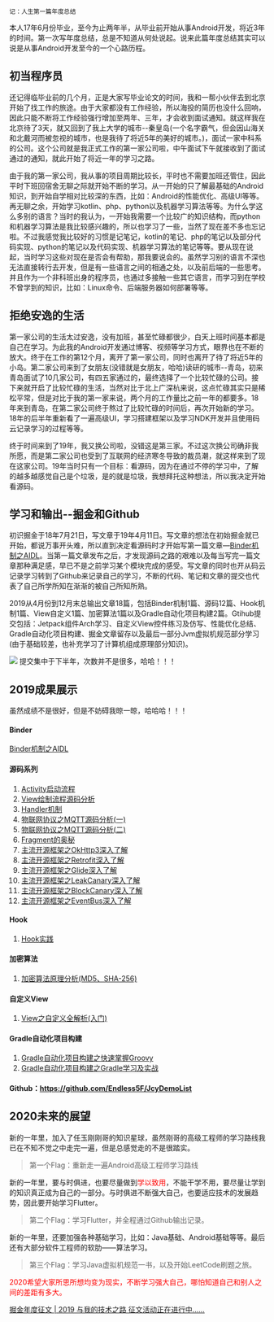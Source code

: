 ```!
记：人生第一篇年度总结
```
本人17年6月份毕业，至今为止两年半，从毕业前开始从事Android开发，将近3年的时间。第一次写年度总结，总是不知道从何处说起。说来此篇年度总结其实可以说是从事Android开发至今的一个心路历程。

## 初当程序员
还记得临毕业前的几个月，正是大家写毕业论文的时间，我和一帮小伙伴去到北京开始了找工作的旅途。由于大家都没有工作经验，所以海投的简历也没什么回响，因此只能不断将工作经验强行增加至两年、三年，才会收到面试通知。就这样我在北京待了3天，就又回到了我上大学的城市--秦皇岛(一个名字霸气，但会因山海关和北戴河而被忽视的城市，也是我待了将近5年的美好的城市。)，面试一家中科系的公司。这个公司就是我正式工作的第一家公司啦，中午面试下午就接收到了面试通过的通知，就此开始了将近一年的学习之路。

由于我的第一家公司，我从事的项目周期比较长，平时也不需要加班还管住，因此平时下班回宿舍无聊之际就开始不断的学习。从一开始的只了解最基础的Android知识，到开始自学相对比较深的东西，比如：Android的性能优化、高级UI等等。再无聊之余，开始学习kotlin、php、python以及机器学习算法等等。为什么学这么多别的语言？当时的我认为，一开始我需要一个比较广的知识结构，而python和机器学习算法是我比较感兴趣的，所以也学习了一些，当然了现在差不多也忘记啦。不过我感觉我比较好的习惯是记笔记，kotlin的笔记、php的笔记以及部分代码实现、python的笔记以及代码实现、机器学习算法的笔记等等。要从现在说起，当时学习这些对现在是否会有帮助，那我要说会的。虽然学习别的语言不深也无法直接转行去开发，但是有一些语言之间的相通之处，以及前后端的一些思考。并且作为一个非科班出身的程序员，也通过多接触一些其它语言，而学习到在学校不曾学到的知识，比如：Linux命令、后端服务器如何部署等等。

## 拒绝安逸的生活
第一家公司的生活太过安逸，没有加班，甚至忙碌都很少，白天上班时间基本都是自己在学习。为此我的Android开发通过博客、视频等学习方式，眼界也在不断的放大。终于在工作的第12个月，离开了第一家公司，同时也离开了待了将近5年的小岛。第二家公司来到了女朋友(没错就是女朋友，哈哈)读研的城市--青岛，初来青岛面试了10几家公司，有四五家通过的，最终选择了一个比较忙碌的公司。接下来就开启了比较忙碌的生活，当然对比于北上广深杭来说，这点忙碌其实只是稀松平常，但是对比于我的第一家来说，两个月的工作量比之前一年的都要多。18年来到青岛，在第二家公司终于熬过了比较忙碌的时间后，再次开始新的学习。18年的后半年重新看了一遍高级UI，学习搭建框架以及学习NDK开发并且使用码云记录学习的过程等等。

终于时间来到了19年，我又换公司啦，没错这是第三家。不过这次换公司确非我所愿，而是第二家公司也受到了互联网的经济寒冬导致的裁员潮，就这样来到了现在这家公司。19年当时只有一个目标：看源码，因为在通过不停的学习中，了解的越多越感觉自己是个垃圾，是的就是垃圾，我想拜托这种想法，所以我决定开始看源码。

## 学习和输出--掘金和Github

初识掘金于18年7月21日，写文章于19年4月11日。写文章的想法在初始掘金就已开始，都说万事开头难，所以直到决定看源码时才开始写第一篇文章—<a href="https://juejin.im/post/5cac6c0ef265da03761e6a88">Binder机制之AIDL</a>。当第一篇文章发布之后，才发现源码之路的艰难以及每当写完一篇文章那种满足感，早已不是之前学习某个模块完成的感受。写文章的同时也开从码云记录学习转到了Github来记录自己的学习，不断的代码、笔记和文章的提交也代表了自己所学所知在渐渐的被自己所知所熟。

2019从4月份到12月末总输出文章18篇，包括Binder机制1篇、源码12篇、Hook机制1篇、View自定义1篇、加密算法1篇以及Gradle自动化项目构建2篇。Gtihub提交包括：Jetpack组件Arch学习、自定义View控件练习及仿写、性能优化总结、Gradle自动化项目构建、掘金文章留存以及最后一部分Jvm虚拟机规范部分学习(由于基础较差，也补充学习了计算机组成原理部分知识)。

![](https://user-gold-cdn.xitu.io/2020/1/4/16f70f5dbc20e78b?w=1261&h=280&f=png&s=21285)
提交集中于下半年，次数并不是很多，哈哈！！！

## 2019成果展示
虽然成绩不是很好，但是不妨碍我晾一晾，哈哈哈！！！
#### Binder
<a href="https://juejin.im/post/5cac6c0ef265da03761e6a88">Binder机制之AIDL</a>
#### 源码系列
1. <a href="https://juejin.im/post/5caf0590f265da034d2a02a3">Activity启动流程</a>
2. <a href="https://juejin.im/post/5cb438695188257a9e31263a">View绘制流程源码分析</a>
3. <a href="https://juejin.im/post/5cd7b89be51d45475e613e59">Handler机制</a>
4. <a href="https://juejin.im/post/5cd66c4af265da037516bec3">物联网协议之MQTT源码分析(一)</a>
5. <a href="https://juejin.im/post/5cd7bf74e51d45475b17e393">物联网协议之MQTT源码分析(二)</a>
6. <a href="https://juejin.im/post/5cee8832e51d45590a445ada">Fragment的奥秘</a>
7. <a href="https://juejin.im/post/5d5aa9a5e51d4561f64a0808">主流开源框架之OkHttp3深入了解</a>
8. <a href="https://juejin.im/post/5d70f951e51d4561c94b1031">主流开源框架之Retrofit深入了解</a>
9. <a href="https://juejin.im/post/5d7368706fb9a06ada54d591">主流开源框架之Glide深入了解</a>
10. <a href="https://juejin.im/post/5dd8d9c9518825732b31ead6">主流开源框架之LeakCanary深入了解</a>
11. <a href="https://juejin.im/post/5de336d96fb9a0716d5c0814">主流开源框架之BlockCanary深入了解</a>
12. <a href="https://juejin.im/post/5e00c6b2f265da3393098fd5">主流开源框架之EventBus深入了解</a>

#### Hook
1. <a href="https://juejin.im/post/5cd7baa2e51d45473d10fef7">Hook实践</a>

#### 加密算法
1. <a href="https://juejin.im/post/5ce6b828f265da1bba58dd9e">加密算法原理分析(MD5、SHA-256)</a>

#### 自定义View
1. <a href="https://juejin.im/post/5ce6b828f265da1bba58dd9e">View之自定义全解析(入门)</a>

#### Gradle自动化项目构建
1. <a href="https://juejin.im/post/5de7b962f265da33a76726db">Gradle自动化项目构建之快速掌握Groovy</a>
2. <a href="https://juejin.im/post/5dff1504f265da33f34b40bf">Gradle自动化项目构建之Gradle学习及实战</a>

#### Github：https://github.com/Endless5F/JcyDemoList

## 2020未来的展望
新的一年里，加入了任玉刚刚哥的知识星球，虽然刚哥的高级工程师的学习路线我已在不知不觉之中走完一遍，但是总感觉走的不是很踏实。
>第一个Flag：重新走一遍Android高级工程师学习路线

新的一年里，要与时俱进，也要尽量做到<font color="red">学以致用</font>，不能干学不用，要尽量让学到的知识真正成为自己的一部分。与时俱进不断强大自己，也要适应技术的发展趋势，因此要开始学习Flutter。
>第二个Flag：学习Flutter，并全程通过Github输出记录。

新的一年里，还要加强各种基础学习，比如：Java基础、Android基础等等。最后还有大部分软件工程师的软肋——算法学习。
>第三个Flag：学习Java虚拟机规范一书，以及开始LeetCode刷题之旅。

<font color="red">2020希望大家所思所想均变为现实，不断学习强大自己，哪怕知道自己和别人之间的差距有多大。</font>

 [掘金年度征文 | 2019 与我的技术之路 征文活动正在进行中......](https://juejin.im/post/5def04e06fb9a01631780bec )